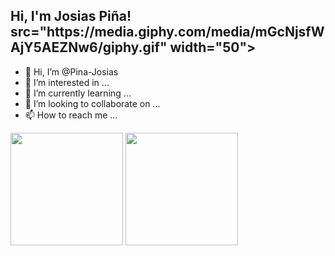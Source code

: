 <h2> Hi, I'm Josias Piña! src="https://media.giphy.com/media/mGcNjsfWAjY5AEZNw6/giphy.gif" width="50"></h2>

- 👋 Hi, I’m @Pina-Josias
- 👀 I’m interested in ...
- 🌱 I’m currently learning ...
- 💞️ I’m looking to collaborate on ...
- 📫 How to reach me ...

<div>

  <img height="180em" src="https://github-readme-stats.vercel.app/api?username=Pina-Josias&show_icons=true&theme=dracula"/>
  <img height="180em" src="https://github-readme-stats.vercel.app/api/top-langs/?username=Pina-Josias&layout=compact&theme=dracula"/>
</div>


<!---
Pina-Josias/Pina-Josias is a ✨ special ✨ repository because its `README.md` (this file) appears on your GitHub profile.
You can click the Preview link to take a look at your changes.
--->
